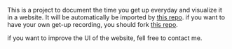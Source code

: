 This is a project to document the time you get up everyday and visualize it in a website. It will be automatically be imported by [this repo](https://qihang-zhang.github.io/getup/).
if you want to have your own get-up recording, you should fork [this repo](https://qihang-zhang.github.io/getup/).

if you want to improve the UI of the website, fell free to contact me.



